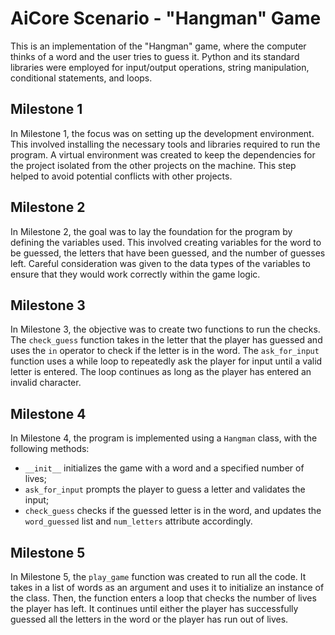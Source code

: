 # AiCore Scenario - "Hangman" Game

This is an implementation of the "Hangman" game, where the computer thinks of a word and the user tries to guess it. Python and its standard libraries were employed for input/output operations, string manipulation, conditional statements, and loops.

## Milestone 1
In Milestone 1, the focus was on setting up the development environment. This involved installing the necessary tools and libraries required to run the program. A virtual environment was created to keep the dependencies for the project isolated from the other projects on the machine. This step helped to avoid potential conflicts with other projects.

## Milestone 2
In Milestone 2, the goal was to lay the foundation for the program by defining the variables used. This involved creating variables for the word to be guessed, the letters that have been guessed, and the number of guesses left. Careful consideration was given to the data types of the variables to ensure that they would work correctly within the game logic.

## Milestone 3
In Milestone 3, the objective was to create two functions to run the checks. The `check_guess` function takes in the letter that the player has guessed and uses the `in` operator to check if the letter is in the word. The `ask_for_input` function uses a while loop to repeatedly ask the player for input until a valid letter is entered. The loop continues as long as the player has entered an invalid character.

## Milestone 4
In Milestone 4, the program is implemented using a `Hangman` class, with the following methods:
- `__init__` initializes the game with a word and a specified number of lives;
- `ask_for_input` prompts the player to guess a letter and validates the input;
- `check_guess` checks if the guessed letter is in the word, and updates the `word_guessed` list and `num_letters` attribute accordingly.

## Milestone 5
In Milestone 5, the `play_game` function was created to run all the code. It takes in a list of words as an argument and uses it to initialize an instance of the class. Then, the function enters a loop that checks the number of lives the player has left. It continues until either the player has successfully guessed all the letters in the word or the player has run out of lives.
